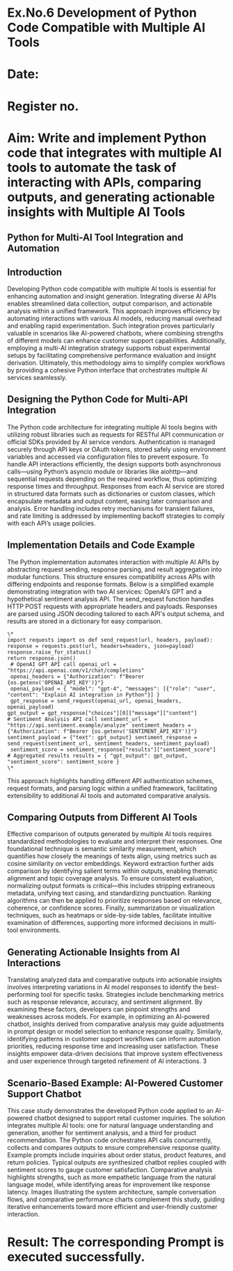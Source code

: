 # Ex.No.6 Development of Python Code Compatible with Multiple AI Tools

# Date:
# Register no.
# Aim: Write and implement Python code that integrates with multiple AI tools to automate the task of interacting with APIs, comparing outputs, and generating actionable insights with Multiple AI Tools

## Python for Multi-AI Tool Integration and Automation
## Introduction
Developing Python code compatible with multiple AI tools is essential for enhancing automation and insight generation. Integrating diverse AI APIs enables streamlined data collection, output comparison, and actionable analysis within a unified framework. This approach improves efficiency by automating interactions with various AI models, reducing manual overhead and enabling rapid experimentation.
Such integration proves particularly valuable in scenarios like AI-powered chatbots, where combining strengths of different models can enhance customer support capabilities. Additionally, employing a multi-AI integration strategy supports robust experimental setups by facilitating comprehensive performance evaluation and insight derivation.
Ultimately, this methodology aims to simplify complex workflows by providing a cohesive Python interface that orchestrates multiple AI services seamlessly.
## Designing the Python Code for Multi-API Integration
The Python code architecture for integrating multiple AI tools begins with utilizing robust libraries such as requests for RESTful API communication or official SDKs provided by AI service vendors. Authentication is managed securely through API keys or OAuth tokens, stored safely using environment variables and accessed via configuration files to prevent exposure.
To handle API interactions efficiently, the design supports both asynchronous calls—using Python’s asyncio module or libraries like aiohttp—and sequential requests depending on the required workflow, thus optimizing response times and throughput.
Responses from each AI service are stored in structured data formats such as dictionaries or custom classes, which encapsulate metadata and output content, easing later comparison and analysis. Error handling includes retry mechanisms for transient failures, and rate limiting is addressed by implementing backoff strategies to comply with each API’s usage policies.
## Implementation Details and Code Example
The Python implementation automates interaction with multiple AI APIs by abstracting request sending, response parsing, and result aggregation into modular functions. This structure ensures compatibility across APIs with differing endpoints and response formats.
Below is a simplified example demonstrating integration with two AI services: OpenAI’s GPT and a hypothetical sentiment analysis API. The send_request function handles HTTP POST requests with appropriate headers and payloads. Responses are parsed using JSON decoding tailored to each API's output schema, and results are stored in a dictionary for easy comparison.
```
\*
import requests import os def send_request(url, headers, payload):
response = requests.post(url, headers=headers, json=payload)
response.raise_for_status()
return response.json()
 # OpenAI GPT API call openai_url = "https://api.openai.com/v1/chat/completions"
 openai_headers = {"Authorization": f"Bearer {os.getenv('OPENAI_API_KEY')}"}
 openai_payload = { "model": "gpt-4", "messages": [{"role": "user", "content": "Explain AI integration in Python"}] }
 gpt_response = send_request(openai_url, openai_headers, openai_payload)
gpt_output = gpt_response["choices"][0]["message"]["content"]
# Sentiment Analysis API call sentiment_url = "https://api.sentiment.example/analyze" sentiment_headers = {"Authorization": f"Bearer {os.getenv('SENTIMENT_API_KEY')}"}
sentiment_payload = {"text": gpt_output} sentiment_response = send_request(sentiment_url, sentiment_headers, sentiment_payload)
 sentiment_score = sentiment_response["results"]["sentiment_score"]
# Aggregated results results = { "gpt_output": gpt_output, "sentiment_score": sentiment_score }
\*
```
This approach highlights handling different API authentication schemes, request formats, and parsing logic within a unified framework, facilitating extensibility to additional AI tools and automated comparative analysis.
## Comparing Outputs from Different AI Tools
Effective comparison of outputs generated by multiple AI tools requires standardized methodologies to evaluate and interpret their responses. One foundational technique is semantic similarity measurement, which quantifies how closely the meanings of texts align, using metrics such as cosine similarity on vector embeddings. Keyword extraction further aids comparison by identifying salient terms within outputs, enabling thematic alignment and topic coverage analysis.
To ensure consistent evaluation, normalizing output formats is critical—this includes stripping extraneous metadata, unifying text casing, and standardizing punctuation. Ranking algorithms can then be applied to prioritize responses based on relevance, coherence, or confidence scores.
Finally, summarization or visualization techniques, such as heatmaps or side-by-side tables, facilitate intuitive examination of differences, supporting more informed decisions in multi-tool environments.
## Generating Actionable Insights from AI Interactions
Translating analyzed data and comparative outputs into actionable insights involves interpreting variations in AI model responses to identify the best-performing tool for specific tasks. Strategies include benchmarking metrics such as response relevance, accuracy, and sentiment alignment. By examining these factors, developers can pinpoint strengths and weaknesses across models.
For example, in optimizing an AI-powered chatbot, insights derived from comparative analysis may guide adjustments in prompt design or model selection to enhance response quality. Similarly, identifying patterns in customer support workflows can inform automation priorities, reducing response time and increasing user satisfaction.
These insights empower data-driven decisions that improve system effectiveness and user experience through targeted refinement of AI interactions.
3
## Scenario-Based Example: AI-Powered Customer Support Chatbot
This case study demonstrates the developed Python code applied to an AI-powered chatbot designed to support retail customer inquiries. The solution integrates multiple AI tools: one for natural language understanding and generation, another for sentiment analysis, and a third for product recommendation. The Python code orchestrates API calls concurrently, collects and compares outputs to ensure comprehensive response quality.
Example prompts include inquiries about order status, product features, and return policies. Typical outputs are synthesized chatbot replies coupled with sentiment scores to gauge customer satisfaction. Comparative analysis highlights strengths, such as more empathetic language from the natural language model, while identifying areas for improvement like response latency.
Images illustrating the system architecture, sample conversation flows, and comparative performance charts complement this study, guiding iterative enhancements toward more efficient and user-friendly customer interaction.

# Result: The corresponding Prompt is executed successfully.

